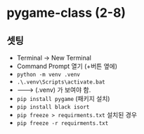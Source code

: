 # pygame-class (2-8)

## 셋팅

- Terminal -> New Terminal
- Command Prompt 열기 (+버튼 옆에)
- `python -m venv .venv` 
- `.\.venv\Scripts\activate.bat`
- ---> (.venv) 가 보여야 함.
- `pip install pygame` (패키지 설치)
- `pip install black isort`
- `pip freeze > requirments.txt`
설치된 경우 
- `pip freeze -r requirments.txt`